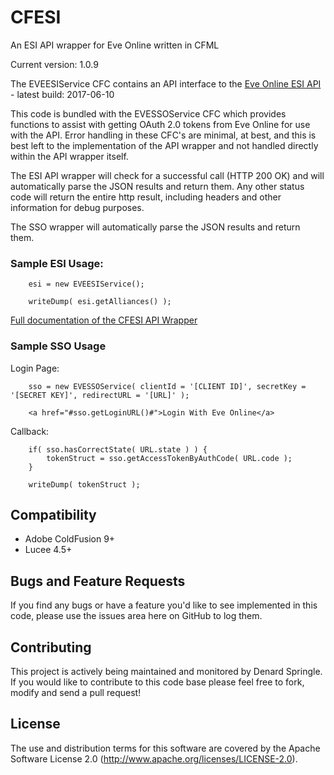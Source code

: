 # CFESI
An ESI API wrapper for Eve Online written in CFML

Current version: 1.0.9

The EVEESIService CFC contains an API interface to the [Eve Online ESI API](https://esi.tech.ccp.is/latest/) - latest build: 2017-06-10

This code is bundled with the EVESSOService CFC which provides functions to assist with getting OAuth 2.0 tokens from Eve Online for use with the API. Error handling in these CFC's are minimal, at best, and this is best left to the implementation of the API wrapper and not handled directly within the API wrapper itself.

The ESI API wrapper will check for a successful call (HTTP 200 OK) and will automatically parse the JSON results and return them. Any other status code will return the entire http result, including headers and other information for debug purposes.

The SSO wrapper will automatically parse the JSON results and return them. 


### Sample ESI Usage:

```
	esi = new EVEESIService();
  
	writeDump( esi.getAlliances() );
```

[Full documentation of the CFESI API Wrapper](https://github.com/ddspringle/CFESI/wiki/API-Wrapper-Documentation)

### Sample SSO Usage

Login Page:

```
	sso = new EVESSOService( clientId = '[CLIENT ID]', secretKey = '[SECRET KEY]', redirectURL = '[URL]' );

	<a href="#sso.getLoginURL()#">Login With Eve Online</a>
```

Callback:

```
	if( sso.hasCorrectState( URL.state ) ) {
		tokenStruct = sso.getAccessTokenByAuthCode( URL.code );
	}

	writeDump( tokenStruct );
```


## Compatibility

* Adobe ColdFusion 9+
* Lucee 4.5+


## Bugs and Feature Requests

If you find any bugs or have a feature you'd like to see implemented in this code, please use the issues area here on GitHub to log them.

## Contributing

This project is actively being maintained and monitored by Denard Springle. If you would like to contribute to this code base please feel free to fork, modify and send a pull request!

## License

The use and distribution terms for this software are covered by the Apache Software License 2.0 (http://www.apache.org/licenses/LICENSE-2.0).
